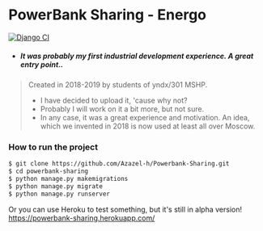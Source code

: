 # PowerBank Sharing - Energo
[![Django CI](https://github.com/Azazel-h/Powerbank-Sharing/actions/workflows/django.yml/badge.svg)](https://github.com/Azazel-h/Powerbank-Sharing/actions/workflows/django.yml)
- ##### It was probably my first industrial development experience. A great entry point..
> Created in 2018-2019 by students of yndx/301 MSHP.
> - I have decided to upload it, 'cause why not?
> - Probably I will work on it a bit more, but not sure.
> - In any case, it was a great experience and motivation. An idea, which we invented in 2018 is now used at least all over Moscow.

### How to run the project

```sh
$ git clone https://github.com/Azazel-h/Powerbank-Sharing.git
$ cd powerbank-sharing
$ python manage.py makemigrations
$ python manage.py migrate
$ python manage.py runserver
```
Or you can use Heroku to test something, but it's still in alpha version!\
<href>https://powerbank-sharing.herokuapp.com/</href>
